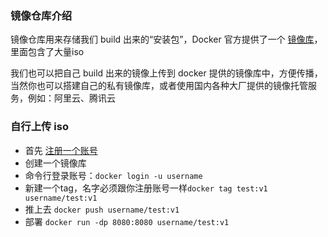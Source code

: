 ### 镜像仓库介绍
镜像仓库用来存储我们 build 出来的“安装包”，Docker 官方提供了一个 [镜像库](https://hub.docker.com/)，里面包含了大量iso

我们也可以把自己 build 出来的镜像上传到 docker 提供的镜像库中，方便传播，当然你也可以搭建自己的私有镜像库，或者使用国内各种大厂提供的镜像托管服务，例如：阿里云、腾讯云
### 自行上传 iso
- 首先 [注册一个账号](https://hub.docker.com/)
- 创建一个镜像库  
- 命令行登录账号：`docker login -u username`
- 新建一个tag，名字必须跟你注册账号一样`docker tag test:v1 username/test:v1`
- 推上去 `docker push username/test:v1`
- 部署 `docker run -dp 8080:8080 username/test:v1`
